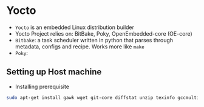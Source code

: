 # Yocto

- `Yocto` is an embedded Linux distribution builder
- Yocto Project relies on: BitBake, Poky, OpenEmbedded-core (OE-core)
- `Bitbake`: a task scheduler written in python that parses through metadata, configs and recipe. Works more like `make`
- `Poky`:

## Setting up Host machine

- Installing prerequisite

```bash
sudo apt-get install gawk wget git-core diffstat unzip texinfo gccmultilib build-essential chrpath socat libsdl1.2-dev xterm bmap-tools make xsltproc docbook-utils fop dblatex xmlto cpio python python3 python3-pip python3-pexpect xz-utils debianutils iputils-ping python-git bmap-tools python3-git curl parted dosfstools mtools gnupg autoconf automake libtool libglib2.0-dev python-gtk2 bsdmainutils screen libstdc++-5-dev libx11-dev
```
